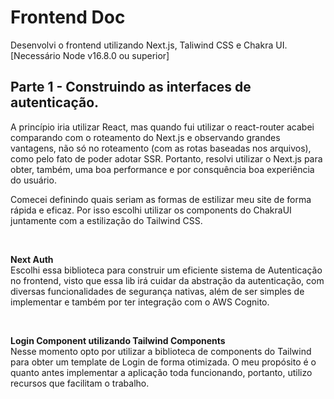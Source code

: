 <h1>Frontend Doc</h1>

Desenvolvi o frontend utilizando Next.js, Taliwind CSS e Chakra UI.
[Necessário Node v16.8.0 ou superior]

## Parte 1 - Construindo as interfaces de autenticação. </br> 

A princípio iria utilizar React, mas quando fui utilizar o react-router acabei comparando com o roteamento do Next.js e observando grandes vantagens, não só no roteamento (com as rotas baseadas nos arquivos), como pelo fato de poder adotar SSR. Portanto, resolvi utilizar o Next.js para obter, também, uma boa performance e por consquência boa experiência do usuário. </br> 

Comecei definindo quais seriam as formas de estilizar meu site de forma rápida e eficaz. Por isso escolhi utilizar os components do ChakraUI juntamente com a estilização do Tailwind CSS. </br> 

</br> 

<strong>Next Auth</strong> </br> 
Escolhi essa biblioteca para construir um eficiente sistema de Autenticação no frontend, visto que essa lib irá cuidar da abstração da autenticação, com diversas funcionalidades de segurança nativas, além de ser simples de implementar e também por ter integração com o AWS Cognito. </br>

</br>

<strong>Login Component utilizando Tailwind Components</strong> </br> 
Nesse momento opto por utilizar a biblioteca de components do Tailwind para obter um template de Login de forma otimizada. O meu propósito é o quanto antes implementar a aplicação toda funcionando, portanto, utilizo recursos que facilitam o trabalho. </br>

</br>























